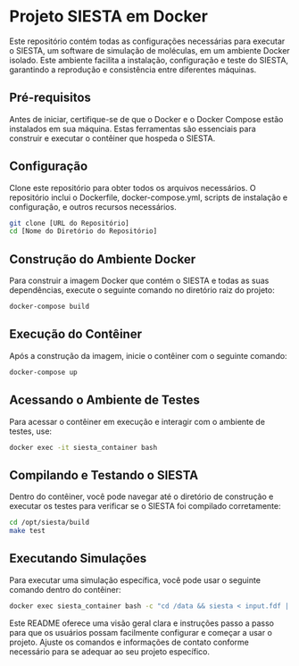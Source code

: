 # Projeto SIESTA em Docker

Este repositório contém todas as configurações necessárias para executar o SIESTA, um software de simulação de moléculas, em um ambiente Docker isolado. Este ambiente facilita a instalação, configuração e teste do SIESTA, garantindo a reprodução e consistência entre diferentes máquinas.

## Pré-requisitos

Antes de iniciar, certifique-se de que o Docker e o Docker Compose estão instalados em sua máquina. Estas ferramentas são essenciais para construir e executar o contêiner que hospeda o SIESTA.

## Configuração

Clone este repositório para obter todos os arquivos necessários. O repositório inclui o Dockerfile, docker-compose.yml, scripts de instalação e configuração, e outros recursos necessários.

```bash
git clone [URL do Repositório]
cd [Nome do Diretório do Repositório]
```

## Construção do Ambiente Docker

Para construir a imagem Docker que contém o SIESTA e todas as suas dependências, execute o seguinte comando no diretório raiz do projeto:

```bash
docker-compose build
```

## Execução do Contêiner

Após a construção da imagem, inicie o contêiner com o seguinte comando:

```bash
docker-compose up
```

## Acessando o Ambiente de Testes

Para acessar o contêiner em execução e interagir com o ambiente de testes, use:

```bash
docker exec -it siesta_container bash
```

## Compilando e Testando o SIESTA

Dentro do contêiner, você pode navegar até o diretório de construção e executar os testes para verificar se o SIESTA foi compilado corretamente:

```bash
cd /opt/siesta/build
make test
```

## Executando Simulações

Para executar uma simulação específica, você pode usar o seguinte comando dentro do contêiner:

```bash
docker exec siesta_container bash -c "cd /data && siesta < input.fdf | tee output.out"
```

Este README oferece uma visão geral clara e instruções passo a passo para que os usuários possam facilmente configurar e começar a usar o projeto. Ajuste os comandos e informações de contato conforme necessário para se adequar ao seu projeto específico.